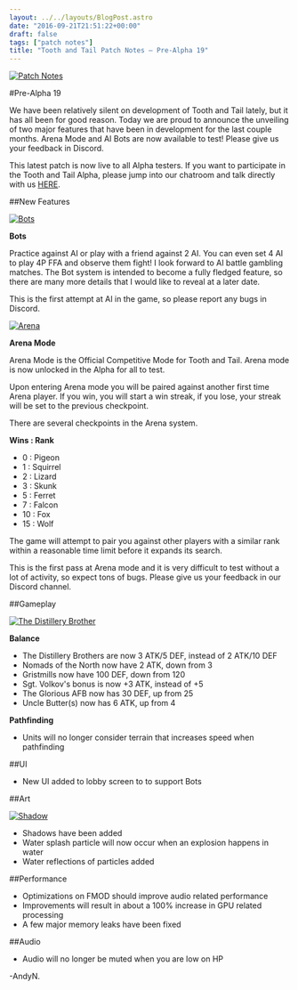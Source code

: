 ```yaml
---
layout: ../../layouts/BlogPost.astro
date: "2016-09-21T21:51:22+00:00"
draft: false
tags: ["patch notes"]
title: "Tooth and Tail Patch Notes – Pre-Alpha 19"
---
```


[![Patch Notes](http://i.imgur.com/s38tpsj.png "Patch Notes")](http://i.imgur.com/s38tpsj.png)

#Pre-Alpha 19

We have been relatively silent on development of Tooth and Tail lately, but it has all been for good reason. Today we are proud to announce the unveiling of two major features that have been in development for the last couple months. Arena Mode and AI Bots are now available to test! Please give us your feedback in Discord.

This latest patch is now live to all Alpha testers. If you want to participate in the Tooth and Tail Alpha, please jump into our chatroom and talk directly with us [HERE](http://www.pocketwatchgames.com/chat.html).

##New Features

[![Bots](http://i.imgur.com/GRdh15M.png "Bots")](http://i.imgur.com/GRdh15M.png)

**Bots**

Practice against AI or play with a friend against 2 AI. You can even set 4 AI to play 4P FFA and observe them fight! I look forward to AI battle gambling matches. The Bot system is intended to become a fully fledged feature, so there are many more details that I would like to reveal at a later date.

This is the first attempt at AI in the game, so please report any bugs in Discord.

[![Arena](http://i.imgur.com/KO5YWQd.jpg "Arena")](http://i.imgur.com/PTWwX7H.png)

**Arena Mode**

Arena Mode is the Official Competitive Mode for Tooth and Tail. Arena mode is now unlocked in the Alpha for all to test.

Upon entering Arena mode you will be paired against another first time Arena player. If you win, you will start a win streak, if you lose, your streak will be set to the previous checkpoint.

There are several checkpoints in the Arena system.

**Wins : Rank**

- 0 : Pigeon
- 1 : Squirrel
- 2 : Lizard
- 3 : Skunk
- 5 : Ferret
- 7 : Falcon
- 10 : Fox
- 15 : Wolf

The game will attempt to pair you against other players with a similar rank within a reasonable time limit before it expands its search.

This is the first pass at Arena mode and it is very difficult to test without a lot of activity, so expect tons of bugs. Please give us your feedback in our Discord channel.

##Gameplay

[![The Distillery Brother](http://i.imgur.com/8h7f5z3.png "The Distillery Brother")](http://i.imgur.com/8h7f5z3.png)

**Balance**

- The Distillery Brothers are now 3 ATK/5 DEF, instead of 2 ATK/10 DEF
- Nomads of the North now have 2 ATK, down from 3
- Gristmills now have 100 DEF, down from 120
- Sgt. Volkov's bonus is now +3 ATK, instead of +5
- The Glorious AFB now has 30 DEF, up from 25
- Uncle Butter(s) now has 6 ATK, up from 4

**Pathfinding**

- Units will no longer consider terrain that increases speed when pathfinding

##UI

- New UI added to lobby screen to to support Bots

##Art

[![Shadow](http://i.imgur.com/YN2wb70.png "Shadow")](http://i.imgur.com/YN2wb70.png)

- Shadows have been added
- Water splash particle will now occur when an explosion happens in water
- Water reflections of particles added

##Performance

- Optimizations on FMOD should improve audio related performance
- Improvements will result in about a 100% increase in GPU related processing
- A few major memory leaks have been fixed

##Audio

- Audio will no longer be muted when you are low on HP

-AndyN.
